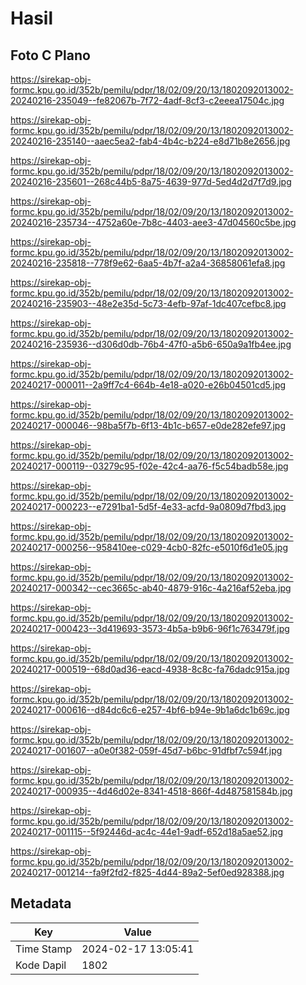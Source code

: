 # Hasil

## Foto C Plano

https://sirekap-obj-formc.kpu.go.id/352b/pemilu/pdpr/18/02/09/20/13/1802092013002-20240216-235049--fe82067b-7f72-4adf-8cf3-c2eeea17504c.jpg

https://sirekap-obj-formc.kpu.go.id/352b/pemilu/pdpr/18/02/09/20/13/1802092013002-20240216-235140--aaec5ea2-fab4-4b4c-b224-e8d71b8e2656.jpg

https://sirekap-obj-formc.kpu.go.id/352b/pemilu/pdpr/18/02/09/20/13/1802092013002-20240216-235601--268c44b5-8a75-4639-977d-5ed4d2d7f7d9.jpg

https://sirekap-obj-formc.kpu.go.id/352b/pemilu/pdpr/18/02/09/20/13/1802092013002-20240216-235734--4752a60e-7b8c-4403-aee3-47d04560c5be.jpg

https://sirekap-obj-formc.kpu.go.id/352b/pemilu/pdpr/18/02/09/20/13/1802092013002-20240216-235818--778f9e62-6aa5-4b7f-a2a4-36858061efa8.jpg

https://sirekap-obj-formc.kpu.go.id/352b/pemilu/pdpr/18/02/09/20/13/1802092013002-20240216-235903--48e2e35d-5c73-4efb-97af-1dc407cefbc8.jpg

https://sirekap-obj-formc.kpu.go.id/352b/pemilu/pdpr/18/02/09/20/13/1802092013002-20240216-235936--d306d0db-76b4-47f0-a5b6-650a9a1fb4ee.jpg

https://sirekap-obj-formc.kpu.go.id/352b/pemilu/pdpr/18/02/09/20/13/1802092013002-20240217-000011--2a9ff7c4-664b-4e18-a020-e26b04501cd5.jpg

https://sirekap-obj-formc.kpu.go.id/352b/pemilu/pdpr/18/02/09/20/13/1802092013002-20240217-000046--98ba5f7b-6f13-4b1c-b657-e0de282efe97.jpg

https://sirekap-obj-formc.kpu.go.id/352b/pemilu/pdpr/18/02/09/20/13/1802092013002-20240217-000119--03279c95-f02e-42c4-aa76-f5c54badb58e.jpg

https://sirekap-obj-formc.kpu.go.id/352b/pemilu/pdpr/18/02/09/20/13/1802092013002-20240217-000223--e7291ba1-5d5f-4e33-acfd-9a0809d7fbd3.jpg

https://sirekap-obj-formc.kpu.go.id/352b/pemilu/pdpr/18/02/09/20/13/1802092013002-20240217-000256--958410ee-c029-4cb0-82fc-e5010f6d1e05.jpg

https://sirekap-obj-formc.kpu.go.id/352b/pemilu/pdpr/18/02/09/20/13/1802092013002-20240217-000342--cec3665c-ab40-4879-916c-4a216af52eba.jpg

https://sirekap-obj-formc.kpu.go.id/352b/pemilu/pdpr/18/02/09/20/13/1802092013002-20240217-000423--3d419693-3573-4b5a-b9b6-96f1c763479f.jpg

https://sirekap-obj-formc.kpu.go.id/352b/pemilu/pdpr/18/02/09/20/13/1802092013002-20240217-000519--68d0ad36-eacd-4938-8c8c-fa76dadc915a.jpg

https://sirekap-obj-formc.kpu.go.id/352b/pemilu/pdpr/18/02/09/20/13/1802092013002-20240217-000616--d84dc6c6-e257-4bf6-b94e-9b1a6dc1b69c.jpg

https://sirekap-obj-formc.kpu.go.id/352b/pemilu/pdpr/18/02/09/20/13/1802092013002-20240217-001607--a0e0f382-059f-45d7-b6bc-91dfbf7c594f.jpg

https://sirekap-obj-formc.kpu.go.id/352b/pemilu/pdpr/18/02/09/20/13/1802092013002-20240217-000935--4d46d02e-8341-4518-866f-4d487581584b.jpg

https://sirekap-obj-formc.kpu.go.id/352b/pemilu/pdpr/18/02/09/20/13/1802092013002-20240217-001115--5f92446d-ac4c-44e1-9adf-652d18a5ae52.jpg

https://sirekap-obj-formc.kpu.go.id/352b/pemilu/pdpr/18/02/09/20/13/1802092013002-20240217-001214--fa9f2fd2-f825-4d44-89a2-5ef0ed928388.jpg


## Metadata

| Key        | Value               |
| ---------- | ------------------- |
| Time Stamp | 2024-02-17 13:05:41 |
| Kode Dapil | 1802                |



